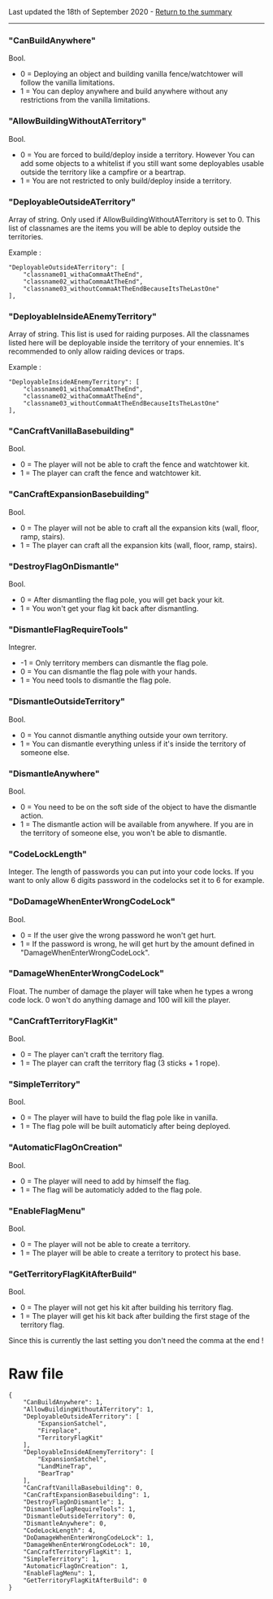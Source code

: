Last updated the 18th of September 2020 - [Return to the summary](https://github.com/salutesh/DayZ-Expansion-Scripts/wiki/%5BServer-Hosting%5D-Server-settings/)


***
### "CanBuildAnywhere"
Bool.
- 0 = Deploying an object and building vanilla fence/watchtower will follow the vanilla limitations.
- 1 = You can deploy anywhere and build anywhere without any restrictions from the vanilla limitations.

### "AllowBuildingWithoutATerritory"
Bool. 
- 0 = You are forced to build/deploy inside a territory. However You can add some objects to a whitelist if you still want some deployables usable outside the territory like a campfire or a beartrap.
- 1 = You are not restricted to only build/deploy inside a territory.

### "DeployableOutsideATerritory"
Array of string. Only used if AllowBuildingWithoutATerritory is set to 0. This list of classnames are the items you will be able to deploy outside the territories.

Example : 

    "DeployableOutsideATerritory": [
        "classname01_withaCommaAtTheEnd",
        "classname02_withaCommaAtTheEnd",
        "classname03_withoutCommaAtTheEndBecauseItsTheLastOne"
    ],

### "DeployableInsideAEnemyTerritory"
Array of string. This list is used for raiding purposes. All the classnames listed here will be deployable inside the territory of your ennemies. It's recommended to only allow raiding devices or traps.

Example : 

    "DeployableInsideAEnemyTerritory": [
        "classname01_withaCommaAtTheEnd",
        "classname02_withaCommaAtTheEnd",
        "classname03_withoutCommaAtTheEndBecauseItsTheLastOne"
    ],

### "CanCraftVanillaBasebuilding"
Bool.
- 0 = The player will not be able to craft the fence and watchtower kit.
- 1 = The player can craft the fence and watchtower kit.

### "CanCraftExpansionBasebuilding"
Bool.
- 0 = The player will not be able to craft all the expansion kits (wall, floor, ramp, stairs).
- 1 = The player can craft all the expansion kits (wall, floor, ramp, stairs).

### "DestroyFlagOnDismantle"
Bool.
- 0 = After dismantling the flag pole, you will get back your kit.
- 1 = You won't get your flag kit back after dismantling.

### "DismantleFlagRequireTools"
Integrer.
- -1 = Only territory members can dismantle the flag pole.
- 0 = You can dismantle the flag pole with your hands.
- 1 = You need tools to dismantle the flag pole.

### "DismantleOutsideTerritory"
Bool.
- 0 = You cannot dismantle anything outside your own territory.
- 1 = You can dismantle everything unless if it's inside the territory of someone else.

### "DismantleAnywhere"
Bool.
- 0 = You need to be on the soft side of the object to have the dismantle action.
- 1 = The dismantle action will be available from anywhere. If you are in the territory of someone else, you won't be able to dismantle.

### "CodeLockLength"
Integer. The length of passwords you can put into your code locks. If you want to only allow 6 digits password in the codelocks set it to 6 for example.

### "DoDamageWhenEnterWrongCodeLock"
Bool.
- 0 = If the user give the wrong password he won't get hurt.
- 1 = If the password is wrong, he will get hurt by the amount defined in "DamageWhenEnterWrongCodeLock".

### "DamageWhenEnterWrongCodeLock"
Float. The number of damage the player will take when he types a wrong code lock. 0 won't do anything damage and 100 will kill the player.

### "CanCraftTerritoryFlagKit"
Bool.
- 0 = The player can't craft the territory flag.
- 1 = The player can craft the territory flag (3 sticks + 1 rope).

### "SimpleTerritory"
Bool.
- 0 = The player will have to build the flag pole like in vanilla.
- 1 = The flag pole will be built automaticly after being deployed.

### "AutomaticFlagOnCreation"
Bool.
- 0 = The player will need to add by himself the flag.
- 1 = The flag will be automaticly added to the flag pole.

### "EnableFlagMenu"
Bool.
- 0 = The player will not be able to create a territory.
- 1 = The player will be able to create a territory to protect his base.

### "GetTerritoryFlagKitAfterBuild"
Bool.
- 0 = The player will not get his kit after building his territory flag.
- 1 = The player will get his kit back after building the first stage of the territory flag.

Since this is currently the last setting you don't need the comma at the end !

# Raw file

    {
        "CanBuildAnywhere": 1,
        "AllowBuildingWithoutATerritory": 1,
        "DeployableOutsideATerritory": [
            "ExpansionSatchel",
            "Fireplace",
            "TerritoryFlagKit"
        ],
        "DeployableInsideAEnemyTerritory": [
            "ExpansionSatchel",
            "LandMineTrap",
            "BearTrap"
        ],
        "CanCraftVanillaBasebuilding": 0,
        "CanCraftExpansionBasebuilding": 1,
        "DestroyFlagOnDismantle": 1,
        "DismantleFlagRequireTools": 1,
        "DismantleOutsideTerritory": 0,
        "DismantleAnywhere": 0,
        "CodeLockLength": 4,
        "DoDamageWhenEnterWrongCodeLock": 1,
        "DamageWhenEnterWrongCodeLock": 10,
        "CanCraftTerritoryFlagKit": 1,
        "SimpleTerritory": 1,
        "AutomaticFlagOnCreation": 1,
        "EnableFlagMenu": 1,
        "GetTerritoryFlagKitAfterBuild": 0
    }